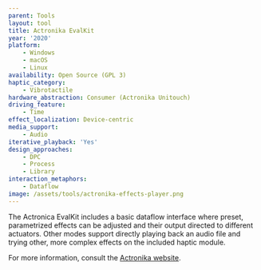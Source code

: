 ```yaml
---
parent: Tools
layout: tool
title: Actronika EvalKit
year: '2020'
platform:
    - Windows
    - macOS
    - Linux
availability: Open Source (GPL 3)
haptic_category:
    - Vibrotactile
hardware_abstraction: Consumer (Actronika Unitouch)
driving_feature:
    - Time
effect_localization: Device-centric
media_support:
    - Audio
iterative_playback: 'Yes'
design_approaches:
    - DPC
    - Process
    - Library
interaction_metaphors:
    - Dataflow
image: /assets/tools/actronika-effects-player.png
---
```

The Actronica EvalKit includes a basic dataflow interface where preset, parametrized effects can be adjusted and their output directed to different actuators.
Other modes support directly playing back an audio file and trying other, more complex effects on the included haptic module.

For more information, consult the [Actronika website](https://www.actronika.com/).
